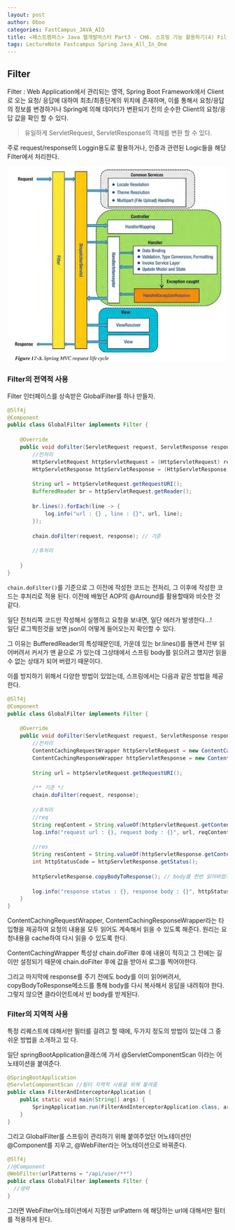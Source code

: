 ```yaml
---
layout: post
author: Dboo
categories: FastCampus_JAVA_AIO
title: <패스트캠퍼스> Java 웹개발마스터 Part3 - CH6. 스프링 기능 활용하기(4) Filter
tags: LectureNote Fastcampus Spring Java_All_In_One
---
```


## Filter

Filter : Web Application에서 관리되는 영역, Spring Boot Framework에서 Client로 오는 요청/
응답에 대하여 최초/최종단계의 위치에 존재하며, 이를 통해서 요청/응답의 정보를 변경하거나 Spring에 의해
데이터가 변환되기 전의 순수한 Client의 요청/응답 값을 확인 할 수 있다.

> 유일하게 ServletRequest, ServletResponse의 객체를 변환 할 수 있다.

주로 request/response의 Loggin용도로 활용하거나, 인증과 관련된 Logic들을 해당 Filter에서 처리한다.

![](/assets/img/LectureNote/FastCampus/Java_All_In_One/springmvc_request_lifecycle.jpg)

### Filter의 전역적 사용

Filter 인터페이스를 상속받은 GlobalFilter를 하나 만들자.

~~~java
@Slf4j
@Component
public class GlobalFilter implements Filter {

    @Override
    public void doFilter(ServletRequest request, ServletResponse response, FilterChain chain) throws IOException, ServletException {
        //전처리
        HttpServletRequest httpServletRequest = (HttpServletRequest) request;
        HttpServletResponse httpServletResponse = (HttpServletResponse) response;

        String url = httpServletRequest.getRequestURI();
        BufferedReader br = httpServletRequest.getReader();

        br.lines().forEach(line -> {
            log.info("url : {} , line : {}", url, line);
        });

        chain.doFilter(request, response); // 기준

        //후처리

    }
}
~~~

`chain.doFilter()`를 기준으로 그 이전에 작성한 코드는 전처리, 그 이후에 작성한 코드는 후처리로 적용
된다. 이전에 배웠던 AOP의 @Arround를 활용할때와 비슷한 것 같다.

일단 전처리쪽 코드만 작성해서 실행하고 요청을 보내면, 일단 에러가 발생한다...!  
일단 로그찍힌것을 보면 json이 어떻게 들어오는지 확인할 수 있다.  

그 이유는 BufferedReader의 특성때문인데, 가운데 있는 br.lines()를 돌면서 전부 읽어버려서 커서가 맨
끝으로 가 있는데 그상태에서 스프링 body를 읽으려고 했지만 읽을 수 없는 상태가 되어 버렸기 때문이다.

이를 방지하기 위해서 다양한 방법이 있었는데, 스프링에서는 다음과 같은 방법을 제공한다.

~~~java
@Slf4j
@Component
public class GlobalFilter implements Filter {

    @Override
    public void doFilter(ServletRequest request, ServletResponse response, FilterChain chain) throws IOException, ServletException {
        //전처리
        ContentCachingRequestWrapper httpServletRequest = new ContentCachingRequestWrapper((HttpServletRequest) request);
        ContentCachingResponseWrapper httpServletResponse = new ContentCachingResponseWrapper ((HttpServletResponse) response);

        String url = httpServletRequest.getRequestURI();

        /** 기준 */
        chain.doFilter(request, response);

        //후처리
        //req
        String reqContent = String.valueOf(httpServletRequest.getContentAsByteArray());
        log.info("request url : {}, request body : {}", url, reqContent);

        //res
        String resContent = String.valueOf(httpServletResponse.getContentAsByteArray());
        int httpStatusCode = httpServletResponse.getStatus();

        httpServletResponse.copyBodyToResponse(); // body를 한번 읽어버렸기 때문에 복사해서 넘겨줘야한다.

        log.info("response status : {}, response body : {}", httpStatusCode, resContent)
    }
}
~~~

ContentCachingRequestWrapper, ContentCachingResponseWrapper라는 타입형을 제공하여 요청의
내용을 모두 읽어도 계속해서 읽을 수 있도록 해준다. 원리는 요청내용을 cache하여 다시 읽을 수 있도록 한다.

ContentCachingWrapper 특성상 chain.doFilter 후에 내용이 적히고 그 전에는 길이만 설정되기 때문에
chain.doFilter 후에 값을 받아서 로그를 찍어야한다.

그리고 마지막에 response를 주기 전에도 body를 이미 읽어버려서, copyBodyToResponse메소드를 통해
body를 다시 복사해서 응답을 내려줘야 한다. 그렇지 않으면 클라이언트에서 빈 body를 받게된다.


### Filter의 지역적 사용
특정 리퀘스트에 대해서만 필터를 걸려고 할 때에, 두가지 정도의 방법이 있는데 그 중 쉬운 방법을 소개하고 있
다.

일단 springBootApplication클래스에 가서 @ServletComponentScan 이라는 어노테이션을 붙여준다.

~~~java
@SpringBootApplication
@ServletComponentScan //필터 지역적 사용을 위해 붙여줌
public class FilterAndInterceptorApplication {
    public static void main(String[] args) {
        SpringApplication.run(FilterAndInterceptorApplication.class, args);
    }
}
~~~

그리고 GlobalFilter를 스프링이 관리하기 위해 붙여주었던 어노테이션인 @Component를 지우고,
@WebFilter라는 어노테이션으로 바꿔준다.

~~~java
@Slf4j
//@Component
@WebFilter(urlPatterns = "/api/user/**")
public class GlobalFilter implements Filter {
  //생략
}
~~~

그러면 WebFilter어노테이션에서 지정한 urlPattern 에 해당하는 url에 대해서만 필터를 적용하게 된다.
